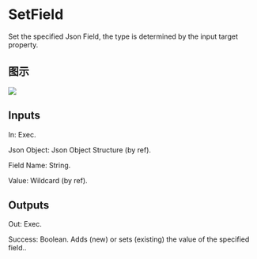# SetField

Set the specified Json Field, the type is determined by the input target property.

## 图示

![]($-20221218-19371054.png)

## Inputs

In: Exec.

Json Object: Json Object Structure (by ref).

Field Name: String.

Value: Wildcard (by ref).  

## Outputs

Out: Exec.

Success: Boolean. Adds (new) or sets (existing) the value of the specified field..

